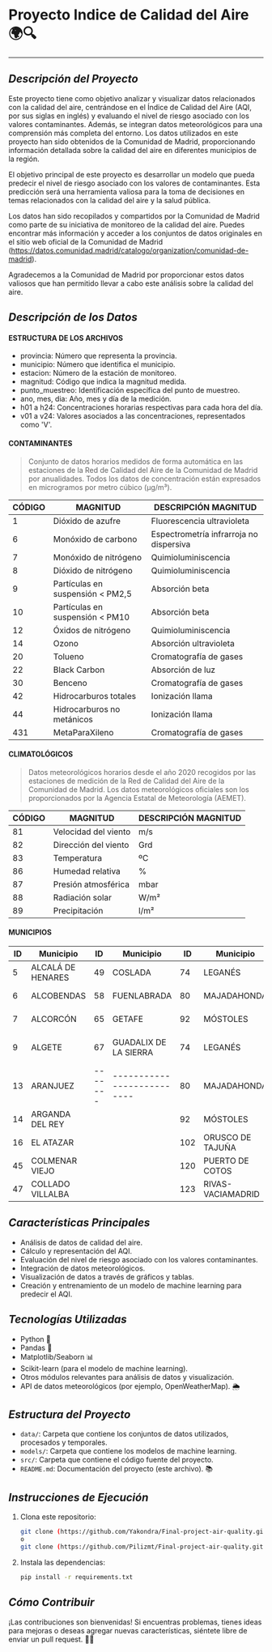 # **Proyecto Indice de Calidad del Aire 🌍🔍**
---
## *Descripción del Proyecto*

Este proyecto tiene como objetivo analizar y visualizar datos relacionados con la calidad del aire, centrándose en el Índice de Calidad del Aire (AQI, por sus siglas en inglés) y evaluando el nivel de riesgo asociado con los valores contaminantes. Además, se integran datos meteorológicos para una comprensión más completa del entorno. Los datos utilizados en este proyecto han sido obtenidos de la Comunidad de Madrid, proporcionando información detallada sobre la calidad del aire en diferentes municipios de la región.

El objetivo principal de este proyecto es desarrollar un modelo que pueda predecir el nivel de riesgo asociado con los valores de contaminantes. Esta predicción será una herramienta valiosa para la toma de decisiones en temas relacionados con la calidad del aire y la salud pública.

Los datos han sido recopilados y compartidos por la Comunidad de Madrid como parte de su iniciativa de monitoreo de la calidad del aire. Puedes encontrar más información y acceder a los conjuntos de datos originales en el sitio web oficial de la Comunidad de Madrid (https://datos.comunidad.madrid/catalogo/organization/comunidad-de-madrid).

Agradecemos a la Comunidad de Madrid por proporcionar estos datos valiosos que han permitido llevar a cabo este análisis sobre la calidad del aire.

## *Descripción de los Datos*

#### **ESTRUCTURA DE LOS ARCHIVOS**

- provincia: Número que representa la provincia.
- municipio: Número que identifica el municipio.
- estacion: Número de la estación de monitoreo.
- magnitud: Código que indica la magnitud medida.
- punto_muestreo: Identificación específica del punto de muestreo.
- ano, mes, dia: Año, mes y día de la medición.
- h01 a h24: Concentraciones horarias respectivas para cada hora del día.
- v01 a v24: Valores asociados a las concentraciones, representados como 'V'.

#### **CONTAMINANTES**

> Conjunto de datos horarios medidos de forma automática en las estaciones de la Red de Calidad del Aire de la Comunidad de Madrid por anualidades.
> Todos los datos de concentración están expresados en microgramos por metro cúbico (μg/m³).

| CÓDIGO | MAGNITUD                         | DESCRIPCIÓN MAGNITUD | 
|--------|---------------------------------|----------------------| 
| 1      | Dióxido de azufre               | Fluorescencia ultravioleta | 
| 6      | Monóxido de carbono             | Espectrometría infrarroja no dispersiva | 
| 7      | Monóxido de nitrógeno           | Quimioluminiscencia    | 
| 8      | Dióxido de nitrógeno            | Quimioluminiscencia    | 
| 9      | Partículas en suspensión < PM2,5| Absorción beta        | 
| 10     | Partículas en suspensión < PM10 | Absorción beta        | 
| 12     | Óxidos de nitrógeno             | Quimioluminiscencia    | 
| 14     | Ozono                           | Absorción ultravioleta | 
| 20     | Tolueno                         | Cromatografía de gases | 
| 22     | Black Carbon                    | Absorción de luz        | 
| 30     | Benceno                         | Cromatografía de gases | 
| 42     | Hidrocarburos totales           | Ionización llama        | 
| 44     | Hidrocarburos no metánicos      | Ionización llama        | 
| 431    | MetaParaXileno                  | Cromatografía de gases | 

#### **CLIMATOLÓGICOS** 

> Datos meteorológicos horarios desde el año 2020 recogidos por las estaciones de medición de la Red de Calidad del Aire de la Comunidad de Madrid.
> Los datos meteorológicos oficiales son los proporcionados por la Agencia Estatal de Meteorología (AEMET).

| CÓDIGO | MAGNITUD               | DESCRIPCIÓN MAGNITUD | 
|--------|------------------------|----------------------| 
| 81     | Velocidad del viento   | m/s                  | 
| 82     | Dirección del viento   | Grd                  | 
| 83     | Temperatura            | ºC                   | 
| 86     | Humedad relativa       | %                    | 
| 87     | Presión atmosférica    | mbar                 | 
| 88     | Radiación solar        | W/m²                 | 
| 89     | Precipitación          | l/m²                 | 


#### **MUNICIPIOS**

| ID    | Municipio            | ID    | Municipio                | ID    | Municipio                | ID    | Municipio                |
|-------|----------------------|-------|--------------------------|-------|--------------------------|-------|--------------------------|
| 5     | ALCALÁ DE HENARES    | 49    | COSLADA                  | 74    | LEGANÉS                  | 102   | ORUSCO DE TAJUÑA         |
| 6     | ALCOBENDAS           | 58    | FUENLABRADA              | 80    | MAJADAHONDA              | 120   | PUERTO DE COTOS          |
| 7     | ALCORCÓN             | 65    | GETAFE                   | 92    | MÓSTOLES                 | 123   | RIVAS-VACIAMADRID        |
| 9     | ALGETE               | 67    | GUADALIX DE LA SIERRA    | 74    | LEGANÉS                  | 133   | SAN MARTÍN DE VALDEIGLESIAS |
| 13    | ARANJUEZ             |-------|--------------------------| 80    | MAJADAHONDA              | 148   | TORREJÓN DE ARDOZ        |
| 14    | ARGANDA DEL REY      |       |                          | 92    | MÓSTOLES                 | 161   | VALDEMORO                |
| 16    | EL ATAZAR            |       |                          | 102   | ORUSCO DE TAJUÑA         | 171   | VILLA DEL PRADO          |
| 45    | COLMENAR VIEJO       |       |                          | 120   | PUERTO DE COTOS          | 180   | VILLAREJO DE SALVANÉS    |
| 47    | COLLADO VILLALBA     |       |                          | 123   | RIVAS-VACIAMADRID        |       |                          |



## *Características Principales*

- Análisis de datos de calidad del aire.
- Cálculo y representación del AQI.
- Evaluación del nivel de riesgo asociado con los valores contaminantes.
- Integración de datos meteorológicos.
- Visualización de datos a través de gráficos y tablas.
- Creación y entrenamiento de un modelo de machine learning para predecir el AQI.

## *Tecnologías Utilizadas*

- Python 🐍
- Pandas 🐼
- Matplotlib/Seaborn 📊
- Scikit-learn (para el modelo de machine learning).
- Otros módulos relevantes para análisis de datos y visualización.
- API de datos meteorológicos (por ejemplo, OpenWeatherMap). 🌦️

## *Estructura del Proyecto*

- `data/`: Carpeta que contiene los conjuntos de datos utilizados, procesados y temporales.
- `models/`: Carpeta que contiene los modelos de machine learning.
- `src/`: Carpeta que contiene el código fuente del proyecto.
- `README.md`: Documentación del proyecto (este archivo). 📚

## *Instrucciones de Ejecución*

1. Clona este repositorio:

   ```bash
   git clone (https://github.com/Yakondra/Final-project-air-quality.git)
   o
   git clone (https://github.com/Pilizmt/Final-project-air-quality.git)

2. Instala las dependencias:

    ```bash
    pip install -r requirements.txt

## *Cómo Contribuir*

¡Las contribuciones son bienvenidas! Si encuentras problemas, tienes ideas para mejoras o deseas agregar nuevas características, siéntete libre de enviar un pull request. 🤝🚀
